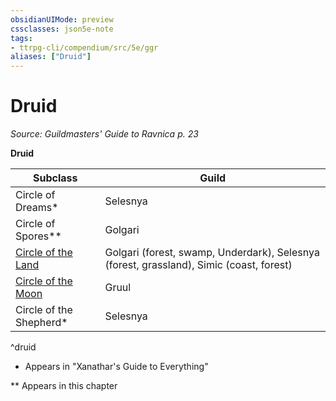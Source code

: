 ```yaml
---
obsidianUIMode: preview
cssclasses: json5e-note
tags:
- ttrpg-cli/compendium/src/5e/ggr
aliases: ["Druid"]
---
```

# Druid
*Source: Guildmasters' Guide to Ravnica p. 23* 

**Druid**

| Subclass | Guild |
|----------|-------|
| Circle of Dreams* | Selesnya |
| Circle of Spores** | Golgari |
| [Circle of the Land](/3-Compendium/CLI/classes/druid-circle-of-the-land.md) | Golgari (forest, swamp, Underdark), Selesnya (forest, grassland), Simic (coast, forest) |
| [Circle of the Moon](/3-Compendium/CLI/classes/druid-circle-of-the-moon.md) | Gruul |
| Circle of the Shepherd* | Selesnya |
^druid

* Appears in "Xanathar's Guide to Everything"

** Appears in this chapter
